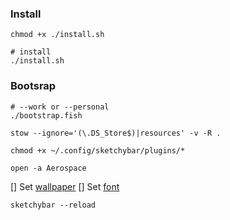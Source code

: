 ### Install 
```shell
chmod +x ./install.sh
```
```shell
# install 
./install.sh
```

### Bootsrap
```shell
# --work or --personal
./bootstrap.fish
```
```
stow --ignore='(\.DS_Store$)|resources' -v -R .
```
```shell
chmod +x ~/.config/sketchybar/plugins/*
```
```shell
open -a Aerospace
```
[] Set [wallpaper](https://basicappleguy.com/basicappleblog/on-wallpapers)
[] Set [font](https://github.com/SoichiroYamane/sketchybar-app-font-bg)
```shell
sketchybar --reload
```
